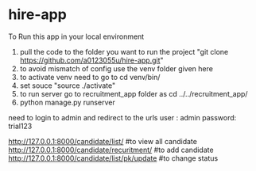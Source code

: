 # hire-app

To Run this app in your local environment 
1) pull the code to the folder you want to run the project "git clone https://github.com/a0123055u/hire-app.git"
2) to avoid mismatch of config use the venv folder given here 
3) to activate venv need to go to cd venv/bin/
4) set souce "source ./activate" 
5) to run server go to recruitment_app folder as cd ../../recruitment_app/
6) python manage.py runserver 

need to login to admin and redirect to the urls 
user : admin
password: trial123

http://127.0.0.1:8000/candidate/list/ #to view all candidate 
http://127.0.0.1:8000/candidate/recuritment/  #to add candidate
http://127.0.0.1:8000/candidate/list/pk/update #to change status 
